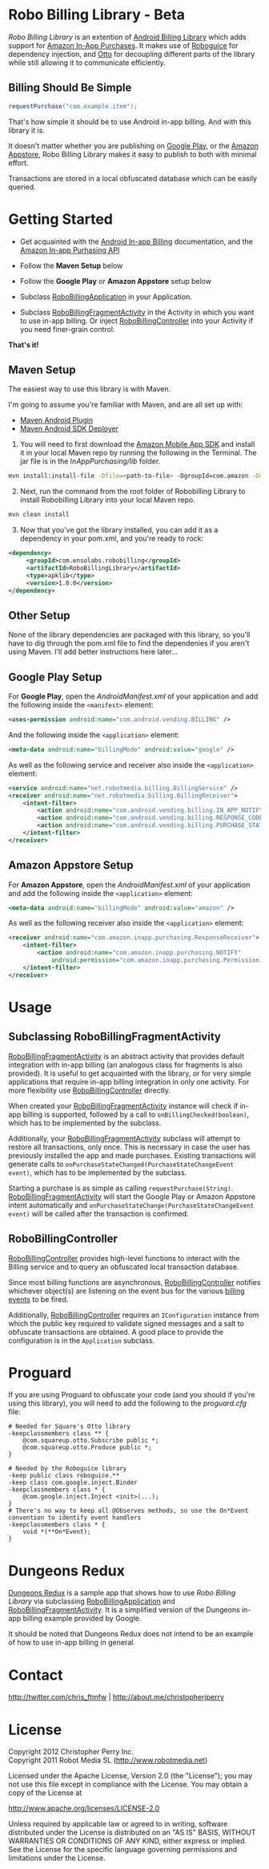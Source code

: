 Robo Billing Library - Beta
============================

*Robo Billing Library* is an extention of [Android Billing Library](https://github.com/robotmedia/AndroidBillingLibrary) which adds support for [Amazon In-App Purchases][3]. It makes use of [Roboguice][7] for dependency injection, and [Otto][8] for decoupling different parts of the library while still allowing it to communicate efficiently.

Billing Should Be Simple
------------------------

```java
requestPurchase("com.example.item");
```

That's how simple it should be to use Android in-app billing. And with this library it is. 

It doesn't matter whether you are publishing on [Google Play][1], or the [Amazon Appstore][2], Robo Billing Library makes it easy to publish to both with minimal effort.



Transactions are stored in a local obfuscated database which can be easily queried.

Getting Started
===============

* Get acquainted with the [Android In-app Billing][4] documentation, and the [Amazon In-app Purhasing API][3]

* Follow the **Maven Setup** below

* Follow the **Google Play** or **Amazon Appstore** setup below

* Subclass [RoboBillingApplication][5] in your Application. 

* Subclass [RoboBillingFragmentActivity][6] in the Activity in which you want to use in-app billing. Or inject [RoboBillingController][9] into your Activity if you need finer-grain control.

**That's it!**

Maven Setup
-----------

The easiest way to use this library is with Maven. 

I'm going to assume you're familiar with Maven, and are all set up with:

* [Maven Android Plugin][12]
* [Maven Android SDK Deployer][13]

1. You will need to first download the [Amazon Mobile App SDK][14] and install it in your local Maven repo by running the following in the Terminal. The jar file is in the _InAppPurchasing/lib_ folder.

  ```bash
  mvn install:install-file -Dfile=<path-to-file> -DgroupId=com.amazon -DartifactId=in-app-purchasing -Dversion=1.0.3 -Dpackaging=jar
  ```

2. Next, run the command from the root folder of Robobilling Library to install Robobilling Library into your local Maven repo.

  ```bash
  mvn clean install
  ```
  
3. Now that you've got the library installed, you can add it as a dependency in your pom.xml, and you're ready to rock:

  ```xml
  <dependency>
       <groupId>com.ensolabs.robobilling</groupId>
       <artifactId>RoboBillingLibrary</artifactId>
       <type>apklib</type>
       <version>1.0.0</version>
  </dependency>
  ```


Other Setup
------------
None of the library dependencies are packaged with this library, so you'll have to dig through the pom.xml file to find the dependenies if you aren't using Maven.
I'll add better instructions here later...

Google Play Setup
-----------------

For **Google Play**, open the *AndroidManifest.xml* of your application and add the following inside the `<manifest>` element:

```xml
<uses-permission android:name="com.android.vending.BILLING" />
```

And the following inside the `<application>` element:

```xml
<meta-data android:name="billingMode" android:value="google" />
```

As well as the following service and receiver also inside the `<application>` element:

```xml
<service android:name="net.robotmedia.billing.BillingService" />
<receiver android:name="net.robotmedia.billing.BillingReceiver">
    <intent-filter>
        <action android:name="com.android.vending.billing.IN_APP_NOTIFY" />
        <action android:name="com.android.vending.billing.RESPONSE_CODE" />
        <action android:name="com.android.vending.billing.PURCHASE_STATE_CHANGED" />
    </intent-filter>
</receiver>
```

Amazon Appstore Setup
---------------------
For **Amazon Appstore**, open the *AndroidManifest.xml* of your application and add the following inside the `<application>` element:

```xml
<meta-data android:name="billingMode" android:value="amazon" />
```

As well as the following receiver also inside the `<application>` element:
   
```xml
<receiver android:name="com.amazon.inapp.purchasing.ResponseReceiver">
    <intent-filter>
        <action android:name="com.amazon.inapp.purchasing.NOTIFY"
            android:permission="com.amazon.inapp.purchasing.Permission.NOTIFY"/>
    </intent-filter>
</receiver>
```


Usage
=====

Subclassing RoboBillingFragmentActivity
---------------------------------------

[RoboBillingFragmentActivity][6] is an abstract activity that provides default integration with in-app billing (an analogous class for fragments is also provided). It is useful to get acquainted with the library, or for very simple applications that require in-app billing integration in only one activity. For more flexibility use [RoboBillingController][9] directly.

When created your [RoboBillingFragmentActivity][6] instance will check if in-app billing is supported, followed by a call to `onBillingChecked(boolean)`, which has to be implemented by the subclass.

Additionally, your [RoboBillingFragmentActivity][6] subclass will attempt to restore all transactions, only once. This is necessary in case the user has previously installed the app and made purchases. Existing transactions will generate calls to `onPurchaseStateChanged(PurchaseStateChangeEvent event)`, which has to be implemented by the subclass.

Starting a purchase is as simple as calling `requestPurchase(String)`. [RoboBillingFragmentActivity][6] will start the Google Play or Amazon Appstore intent automatically and `onPurchaseStateChange(PurchaseStateChangeEvent event)` will be called after the transaction is confirmed.

RoboBillingController
---------------------

[RoboBillingController][9] provides high-level functions to interact with the Billing service and to query an obfuscated local transaction database.

Since most billing functions are asynchronous, [RoboBillingController][9] notifies whichever object(s) are listening on the event bus for the various [billing events][10] to be fired. 

Additionally, [RoboBillingController][9] requires an `IConfiguration` instance from which the public key required to validate signed messages and a salt to obfuscate transactions are obtained. A good place to provide the configuration is in the `Application` subclass.

Proguard
========

If you are using Proguard to obfuscate your code (and you should if you're using this library), you will need to add the following to the *proguard.cfg* file:

    # Needed for Square's Otto library
    -keepclassmembers class ** {
        @com.squareup.otto.Subscribe public *;
        @com.squareup.otto.Produce public *;
    }
    
    # Needed by the Roboguice library
    -keep public class roboguice.**
    -keep class com.google.inject.Binder
    -keepclassmembers class * {
        @com.google.inject.Inject <init>(...);
    }
    # There's no way to keep all @Observes methods, so use the On*Event convention to identify event handlers
    -keepclassmembers class * {
        void *(**On*Event);
    }


Dungeons Redux
==============

[Dungeons Redux][11] is a sample app that shows how to use *Robo Billing Library* via subclassing [RoboBillingApplication][5] and [RoboBillingFragmentActivity][6]. It is a simplified version of the Dungeons in-app billing example provided by Google.

It should be noted that Dungeons Redux does not intend to be an example of how to use in-app billing in general.

Contact
=======

http://twitter.com/chris_ftmfw | http://about.me/christopherjperry

License
=======

Copyright 2012 Christopher Perry Inc.<br/>
Copyright 2011 Robot Media SL (http://www.robotmedia.net)

Licensed under the Apache License, Version 2.0 (the "License");
you may not use this file except in compliance with the License.
You may obtain a copy of the License at

http://www.apache.org/licenses/LICENSE-2.0

Unless required by applicable law or agreed to in writing, software
distributed under the License is distributed on an "AS IS" BASIS,
WITHOUT WARRANTIES OR CONDITIONS OF ANY KIND, either express or implied.
See the License for the specific language governing permissions and
limitations under the License.

[1]: https://play.google.com/store
[2]: http://www.amazon.com/mobile-apps/b?ie=UTF8&node=2350149011
[3]: https://developer.amazon.com/sdk/in-app-purchasing.html
[4]: http://developer.android.com/guide/google/play/billing/index.html
[5]: RoboBillingLibrary/src/com/cperryinc/robobilling/RoboBillingApplication.java
[6]: RoboBillingLibrary/src/com/cperryinc/robobilling/helper/RoboBillingFragmentActivity.java
[7]: http://code.google.com/p/roboguice/
[8]: https://github.com/square/otto
[9]: RoboBillingLibrary/src/com/cperryinc/robobilling/RoboBillingController.java
[10]: RoboBillingLibrary/src/com/cperryinc/robobilling/event
[11]: DungeonsRedux
[12]: http://code.google.com/p/maven-android-plugin/
[13]: https://github.com/mosabua/maven-android-sdk-deployer
[14]: https://developer.amazon.com/sdk/thank-you.html
